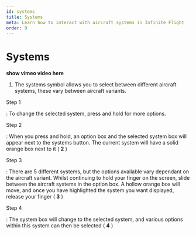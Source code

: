```yaml
---
id: systems
title: Systems
meta: Learn how to interact with aircraft systems in Infinite Flight
order: 9
---
```


# Systems

**show vimeo video here**

1. The systems symbol allows you to select between different aircraft systems, these vary between aircraft variants.



Step 1

: To change the selected system, press and hold for more options.

Step 2

: When you press and hold, an option box and the selected system box will appear next to the systems button. The current system will have a solid orange box next to it ( **2** )

Step 3

: There are 5 different systems, but the options available vary dependant on the aircraft variant. Whilst continuing to hold your finger on the screen, slide between the aircraft systems in the option box. A hollow orange box will move, and once you have highlighted the system you want displayed, release your finger ( **3** )

Step 4

: The system box will change to the selected system, and various options within this system can then be selected ( **4** )